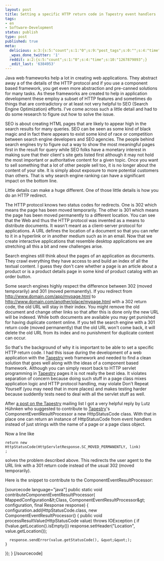 ```yaml
---
layout: post
title: Setting a specific HTTP return code in Tapestry event handlers
tags:
- en
- Software-Development
status: publish
type: post
published: true
meta:
  delicious: a:3:{s:5:"count";s:1:"0";s:9:"post_tags";s:0:"";s:4:"time";s:10:"1267879890";}
  _wpas_done_twitter: '1'
  reddit: a:2:{s:5:"count";s:1:"0";s:4:"time";s:10:"1267879893";}
  _edit_last: '6384953'
---
```

Java web frameworks help a lot in creating web applications. They abstract away a of the details of the HTTP protocol and if you use a component based framework, you get even more abstraction and pre-canned solutions for many tasks. As these frameworks are created to help in application development these employ a subset of HTTP features and sometimes do things that are contradictory or at least not very helpful to SEO (Search Engine Optimization) efforts. I've come across such a little detail and had to do some research to figure out how to solve the issue.

SEO is about creating HTML pages that are likely to appear high in the search results for many queries. SEO can be seen as some kind of black magic and in fact there appears to exist some kind of race or competition between search engine developers and SEO agencies. The people behind search engines try to figure out a way to show the most meaningful pages first in the result for query while SEO folks have a monetary interest in making sure that their client's site gets listed first although it may not hold the most important or authoritative content for a given topic. Once you want to sell something that a lot of other people sell too, it is no longer about the content of your site. It is simply about exposure to more potential customers than others. That is why search engine ranking can have a significant impact on the bottom line.

Little details can make a huge different. One of those little details is how you do an HTTP redirect.

The HTTP protocol knows two status codes for redirects. One is 302 which means the page has been moved temporarily. The other is 301 which means the page has been moved permanently to a different location. You can see that the Web and thus the HTTP protocol was invented as a means to distribute documents. It wasn't meant as a client-server protocol for applications. A URL defines the location of a document so that you can refer to it in a hyperlink or in another medium such as in an email. Now that we create interactive applications that resemble desktop applications we are stretching all this a bit and new challenges arise.

Search engines still think about the pages of an application as documents. They crawl everything they have access to and build an index of all the textual content. I guess they don't care whether a page is an article about a product or is a product details page in some kind of product catalog with an order button.

Some search engines highly respect the difference between 302 (moved temporarily) and 301 (moved permanently). If you redirect from http://www.domain.com/app/mypage.html to http://www.domain.com/another/place/mypage.html with a 302 return code, the old URL will stay in their index. You might remove the old document and change other links so that after this is done only the new URL will be indexed. While both documents are available you may get punished for having duplicate content online. If you tell the search engine with a 301 return code (moved permanently) that the old URL won't come back, it will delete the old URL from its index and no punishment for duplicate content can occur.

So that's the background of why it is important to be able to set a specific HTTP return code. I had this issue during the development of a web application with the <a href="http://tapestry.apache.org">Tapestry</a> web framework and needed to find a clean solution that goes well along with the ideas of a component based framework. Although you can simply resort back to HTTP servlet programming in <a href="http://tapestry.apache.org">Tapestry</a> pages it is not really the best idea. It violates separation of concern because doing such stuff in a page class mixes application logic and HTTP protocol handling, may violate Don't Repeat Yourself (you may need that in more places) and makes testing harder because suddently tests need to deal with all the servlet stuff as well.

After <a href="http://old.nabble.com/301-vs-302-redirects-due-to-SEO-ts27165953.html">a post on the <a href="http://tapestry.apache.org">Tapestry</a> mailing list</a> I got a very helpful reply by Lutz Hühnken who suggested to contribute to <a href="http://tapestry.apache.org">Tapestry</a>'s ComponentEventResultProcessor a new HttpStatusCode class. With that in place one can return an instance of HttpStatusCode from event handlers instead of just strings with the name of a page or a page class object.

Now a line like

<code>return new HttpStatusCode(HttpServletResponse.SC_MOVED_PERMANENTLY, link) ;</code>

solves the problem described above. This redirects the user agent to the URL link with a 301 return code instead of the usual 302 (moved temporarily).

Here is the snippet to contribute to the ComponentEventResultProcessor:

[sourcecode language="java"]
public static void contributeComponentEventResultProcessor(
    MappedConfiguration&amp;lt;Class, ComponentEventResultProcessor&amp;gt; configuration, 
    final Response response) {
  configuration.add(HttpStatusCode.class, new ComponentEventResultProcessor() {
    public void processResultValue(HttpStatusCode value) throws IOException {
	  if (!value.getLocation().isEmpty())
	    response.setHeader(&quot;Location&quot;, value.getLocation());

	  response.sendError(value.getStatusCode(), &quot;&quot;);
    }
  });
}
[/sourcecode]
